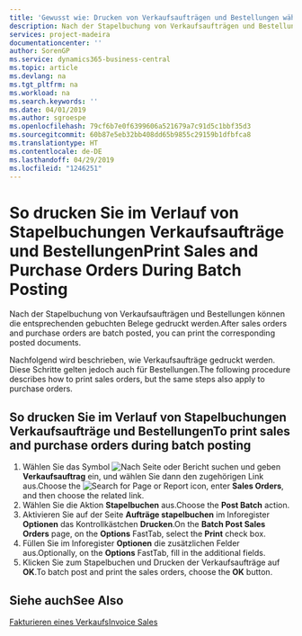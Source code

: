 ```yaml
---
title: 'Gewusst wie: Drucken von Verkaufsaufträgen und Bestellungen während der Stapelbuchung.'
description: Nach der Stapelbuchung von Verkaufsaufträgen und Bestellungen können die entsprechenden gebuchten Belege gedruckt werden.
services: project-madeira
documentationcenter: ''
author: SorenGP
ms.service: dynamics365-business-central
ms.topic: article
ms.devlang: na
ms.tgt_pltfrm: na
ms.workload: na
ms.search.keywords: ''
ms.date: 04/01/2019
ms.author: sgroespe
ms.openlocfilehash: 79cf6b7e0f6399606a521679a7c91d5c1bbf35d3
ms.sourcegitcommit: 60b87e5eb32bb408dd65b9855c29159b1dfbfca8
ms.translationtype: HT
ms.contentlocale: de-DE
ms.lasthandoff: 04/29/2019
ms.locfileid: "1246251"
---
```

# <a name="print-sales-and-purchase-orders-during-batch-posting"></a><span data-ttu-id="a85fe-103">So drucken Sie im Verlauf von Stapelbuchungen Verkaufsaufträge und Bestellungen</span><span class="sxs-lookup"><span data-stu-id="a85fe-103">Print Sales and Purchase Orders During Batch Posting</span></span>
<span data-ttu-id="a85fe-104">Nach der Stapelbuchung von Verkaufsaufträgen und Bestellungen können die entsprechenden gebuchten Belege gedruckt werden.</span><span class="sxs-lookup"><span data-stu-id="a85fe-104">After sales orders and purchase orders are batch posted, you can print the corresponding posted documents.</span></span>  

<span data-ttu-id="a85fe-105">Nachfolgend wird beschrieben, wie Verkaufsaufträge gedruckt werden. Diese Schritte gelten jedoch auch für Bestellungen.</span><span class="sxs-lookup"><span data-stu-id="a85fe-105">The following procedure describes how to print sales orders, but the same steps also apply to purchase orders.</span></span>  

## <a name="to-print-sales-and-purchase-orders-during-batch-posting"></a><span data-ttu-id="a85fe-106">So drucken Sie im Verlauf von Stapelbuchungen Verkaufsaufträge und Bestellungen</span><span class="sxs-lookup"><span data-stu-id="a85fe-106">To print sales and purchase orders during batch posting</span></span>  

1.  <span data-ttu-id="a85fe-107">Wählen Sie das Symbol ![Nach Seite oder Bericht suchen](../../media/ui-search/search_small.png "Nach Seite oder Bericht suchen") und geben **Verkaufsauftrag** ein, und wählen Sie dann den zugehörigen Link aus.</span><span class="sxs-lookup"><span data-stu-id="a85fe-107">Choose the ![Search for Page or Report](../../media/ui-search/search_small.png "Search for Page or Report icon") icon, enter **Sales Orders**, and then choose the related link.</span></span>  
2.  <span data-ttu-id="a85fe-108">Wählen Sie die Aktion **Stapelbuchen** aus.</span><span class="sxs-lookup"><span data-stu-id="a85fe-108">Choose the **Post Batch** action.</span></span>  
3.  <span data-ttu-id="a85fe-109">Aktivieren Sie auf der Seite **Aufträge stapelbuchen** im Inforegister **Optionen** das Kontrollkästchen **Drucken**.</span><span class="sxs-lookup"><span data-stu-id="a85fe-109">On the **Batch Post Sales Orders** page, on the **Options** FastTab, select the **Print** check box.</span></span>  
4.  <span data-ttu-id="a85fe-110">Füllen Sie im Inforegister **Optionen** die zusätzlichen Felder aus.</span><span class="sxs-lookup"><span data-stu-id="a85fe-110">Optionally, on the **Options** FastTab, fill in the additional fields.</span></span>  
5.  <span data-ttu-id="a85fe-111">Klicken Sie zum Stapelbuchen und Drucken der Verkaufsaufträge auf **OK**.</span><span class="sxs-lookup"><span data-stu-id="a85fe-111">To batch post and print the sales orders, choose the **OK** button.</span></span>  

## <a name="see-also"></a><span data-ttu-id="a85fe-112">Siehe auch</span><span class="sxs-lookup"><span data-stu-id="a85fe-112">See Also</span></span>  
[<span data-ttu-id="a85fe-113">Fakturieren eines Verkaufs</span><span class="sxs-lookup"><span data-stu-id="a85fe-113">Invoice Sales</span></span>](../../sales-how-invoice-sales.md)
